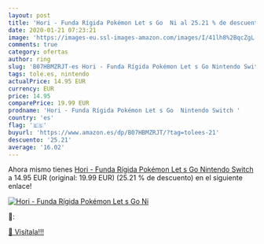 ```yaml
---
layout: post
title: 'Hori - Funda Rígida Pokémon Let s Go  Ni al 25.21 % de descuento'
date: 2020-01-21 07:23:21
image: 'https://images-eu.ssl-images-amazon.com/images/I/41lh8%2BqcZgL._SL200_.jpg'
comments: true
category: ofertas
author: ring
slug: 'B07HBMZRJT-es Hori - Funda Rígida Pokémon Let s Go Nintendo Switch'
tags: tole.es, nintendo
actualPrice: 14.95 EUR
currency: EUR
price: 14.95
comparePrice: 19.99 EUR
prodname: 'Hori - Funda Rígida Pokémon Let s Go  Nintendo Switch '
country: 'es'
flag: '🇪🇸'
buyurl: 'https://www.amazon.es/dp/B07HBMZRJT/?tag=tolees-21'
descuento: '25.21'
average: '16.02'
---
```


Ahora mismo tienes [Hori - Funda Rígida Pokémon Let s Go  Nintendo Switch ](https://www.amazon.es/dp/B07HBMZRJT/?tag=tolees-21) a 14.95 EUR (original: 19.99 EUR) (25.21 %  de descuento) en el siguiente enlace!

[![Hori - Funda Rígida Pokémon Let s Go  Ni](https://images-eu.ssl-images-amazon.com/images/I/41lh8%2BqcZgL._SL200_.jpg)](https://www.amazon.es/dp/B07HBMZRJT/?tag=tolees-21)

🔎:


[🛒 Visítala!!!](https://www.amazon.es/dp/B07HBMZRJT/?tag=tolees-21)
